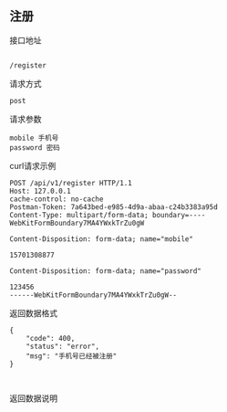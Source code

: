## 注册
接口地址    
```

/register
```
请求方式
```
post

```
请求参数
```
mobile 手机号
password 密码
```
curl请求示例
```
POST /api/v1/register HTTP/1.1
Host: 127.0.0.1
cache-control: no-cache
Postman-Token: 7a643bed-e985-4d9a-abaa-c24b3383a95d
Content-Type: multipart/form-data; boundary=----WebKitFormBoundary7MA4YWxkTrZu0gW

Content-Disposition: form-data; name="mobile"

15701308877

Content-Disposition: form-data; name="password"

123456
------WebKitFormBoundary7MA4YWxkTrZu0gW--

```

返回数据格式

```
{
    "code": 400,
    "status": "error",
    "msg": "手机号已经被注册"
}



```
返回数据说明
```
   
       
```